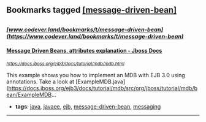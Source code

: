 ## Bookmarks tagged [[message-driven-bean]](https://www.codever.land/search?q=[message-driven-bean])

_<sup><sup>[www.codever.land/bookmarks/t/message-driven-bean](https://www.codever.land/bookmarks/t/message-driven-bean)</sup></sup>_
---
#### [Message Driven Beans, attributes explanation - Jboss Docs](https://docs.jboss.org/ejb3/docs/tutorial/mdb/mdb.html)
_<sup>https://docs.jboss.org/ejb3/docs/tutorial/mdb/mdb.html</sup>_

This example shows you how to implement an MDB with EJB 3.0 using annotations.
Take a look at [ExampleMDB.java](https://docs.jboss.org/ejb3/docs/tutorial/mdb/src/org/jboss/tutorial/mdb/bean/ExampleMDB...
* **tags**: [java](../tagged/java.md), [javaee](../tagged/javaee.md), [ejb](../tagged/ejb.md), [message-driven-bean](../tagged/message-driven-bean.md), [messaging](../tagged/messaging.md)
---
